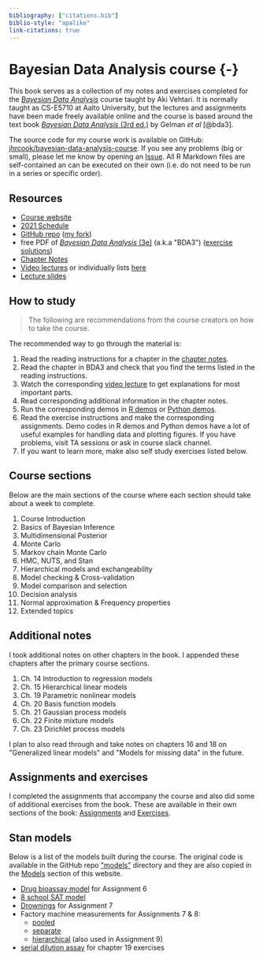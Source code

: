```yaml
---
bibliography: ["citations.bib"]
biblio-style: "apalike"
link-citations: true
---
```


# Bayesian Data Analysis course {-}

This book serves as a collection of my notes and exercises completed for the [*Bayesian Data Analysis*](https://avehtari.github.io/BDA_course_Aalto/) course taught by Aki Vehtari.
It is normally taught as CS-E5710 at Aalto University, but the lectures and assignments have been made freely available online and the course is based around the text book [*Bayesian Data Analysis* (3rd ed.)](http://www.stat.columbia.edu/~gelman/book/) by Gelman *et al* [@bda3].

The source code for my course work is available on GitHub: [jhrcook/bayesian-data-analysis-course](https://github.com/jhrcook/bayesian-data-analysis-course).
If you see any problems (big or small), please let me know by opening an [Issue](https://github.com/jhrcook/bayesian-data-analysis-course/issues).
All R Markdown files are self-contained an can be executed on their own (i.e. do not need to be run in a series or specific order).

## Resources

- [Course website](https://avehtari.github.io/BDA_course_Aalto/)
- [2021 Schedule](https://avehtari.github.io/BDA_course_Aalto/Aalto2021.html#Schedule_2021)
- [GitHub repo](https://github.com/avehtari/BDA_course_Aalto) ([my fork](https://github.com/jhrcook/BDA_course_Aalto))
- free PDF of [*Bayesian Data Analysis* (3e)](https://users.aalto.fi/~ave/BDA3.pdf) (a.k.a "BDA3") ([exercise solutions](https://github.com/jhrcook/bayesian-data-analysis-course/blob/master/reading/bda3-exercise-solutions.pdf))
- [Chapter Notes](https://avehtari.github.io/BDA_course_Aalto/chapter_notes/BDA_notes.pdf)
- [Video lectures](https://aalto.cloud.panopto.eu/Panopto/Pages/Sessions/List.aspx#folderID=%22f0ec3a25-9e23-4935-873b-a9f401646812%22) or individually lists [here](https://avehtari.github.io/BDA_course_Aalto/#videos)
- [Lecture slides](https://github.com/avehtari/BDA_course_Aalto/tree/master/slides)

## How to study

> The following are recommendations from the course creators on how to take the course.

The recommended way to go through the material is:

1. Read the reading instructions for a chapter in the [chapter notes](https://avehtari.github.io/BDA_course_Aalto/chapter_notes/BDA_notes.pdf).
2. Read the chapter in BDA3 and check that you find the terms listed in the reading instructions.
3. Watch the corresponding [video lecture](https://aalto.cloud.panopto.eu/Panopto/Pages/Sessions/List.aspx#folderID=%22f0ec3a25-9e23-4935-873b-a9f401646812%22) to get explanations for most important parts.
4. Read corresponding additional information in the chapter notes.
5. Run the corresponding demos in [R demos](https://github.com/avehtari/BDA_R_demos) or [Python demos](https://github.com/avehtari/BDA_py_demos).
6. Read the exercise instructions and make the corresponding assignments. Demo codes in R demos and Python demos have a lot of useful examples for handling data and plotting figures. If you have problems, visit TA sessions or ask in course slack channel.
7. If you want to learn more, make also self study exercises listed below.

## Course sections

Below are the main sections of the course where each section should take about a week to complete.

1. Course Introduction
2. Basics of Bayesian Inference
3. Multidimensional Posterior
4. Monte Carlo
5. Markov chain Monte Carlo
6. HMC, NUTS, and Stan
7. Hierarchical models and exchangeability
8. Model checking & Cross-validation
9. Model comparison and selection
10. Decision analysis
11. Normal approximation & Frequency properties
12. Extended topics

## Additional notes

I took additional notes on other chapters in the book.
I appended these chapters after the primary course sections.

1. Ch. 14 Introduction to regression models
1. Ch. 15 Hierarchical linear models
1. Ch. 19 Parametric nonlinear models
1. Ch. 20 Basis function models
1. Ch. 21 Gaussian process models
1. Ch. 22 Finite mixture models
1. Ch. 23 Dirichlet process models

I plan to also read through and take notes on chapters 16 and 18 on "Generalized linear models" and "Models for missing data" in the future.

## Assignments and exercises

I completed the assignments that accompany the course and also did some of additional exercises from the book.
These are available in their own sections of the book: [Assignments](#assignments-intro) and [Exercises](#exercises-intro).

## Stan models

Below is a list of the models built during the course.
The original code is available in the GitHub repo ["models"](https://github.com/jhrcook/bayesian-data-analysis-course/tree/master/models/) directory and they are also copied in the [Models](#stan-models-1) section of this website.

- [Drug bioassay model](https://github.com/jhrcook/bayesian-data-analysis-course/tree/master/models/assignment06-bioassay.stan) for Assignment 6
- [8 school SAT model](https://github.com/jhrcook/bayesian-data-analysis-course/tree/master/models/8-schools.stan)
- [Drownings](https://github.com/jhrcook/bayesian-data-analysis-course/tree/master/models/assignment07-drownings.stan) for Assignment 7
- Factory machine measurements for Assignments 7 & 8:
  - [pooled](https://github.com/jhrcook/bayesian-data-analysis-course/tree/master/models/assignment07_factories_pooled.stan)
  - [separate](https://github.com/jhrcook/bayesian-data-analysis-course/tree/master/models/assignment07_factories_separate.stan)
  - [hierarchical](https://github.com/jhrcook/bayesian-data-analysis-course/tree/master/models/assignment07_factories_hierarchical.stan) (also used in Assignment 9)
- [serial dilution assay](https://github.com/jhrcook/bayesian-data-analysis-course/tree/master/models/serial-dilution.stan) for chapter 19 exercises
